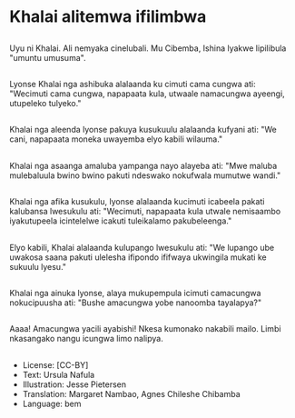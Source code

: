 # Khalai alitemwa ifilimbwa

##
Uyu ni Khalai. Ali nemyaka cinelubali. Mu Cibemba, Ishina lyakwe lipilibula "umuntu umusuma".

##
Lyonse Khalai nga ashibuka alalaanda ku cimuti cama cungwa ati: "Wecimuti cama cungwa, napapaata kula, utwaale namacungwa ayeengi, utupeleko tulyeko."

##
Khalai nga aleenda lyonse pakuya kusukuulu alalaanda kufyani ati: "We cani, napapaata moneka uwayemba elyo kabili wilauma."

##
Khalai nga asaanga amaluba yampanga nayo alayeba ati: "Mwe maluba mulebaluula bwino bwino pakuti ndeswako nokufwala mumutwe wandi."

##
Khalai nga afika kusukulu, lyonse alalaanda kucimuti icabeela pakati kalubansa lwesukulu ati: "Wecimuti, napapaata kula utwale nemisaambo iyakutupeela icintelelwe icakuti tuleikalamo pakubeleenga."

##
Elyo kabili, Khalai alalaanda kulupango lwesukulu ati: "We lupango ube uwakosa saana pakuti ulelesha ifipondo ififwaya ukwingila mukati ke sukuulu lyesu."

##
Khalai nga ainuka lyonse, alaya mukupempula icimuti camacungwa nokucipuusha ati: "Bushe amacungwa yobe nanoomba tayalapya?"

##
Aaaa! Amacungwa yacili ayabishi! Nkesa kumonako nakabili mailo. Limbi nkasangako nangu icungwa limo nalipya.

##
* License: [CC-BY]
* Text: Ursula Nafula
* Illustration: Jesse Pietersen
* Translation: Margaret Nambao, Agnes Chileshe Chibamba
* Language: bem
